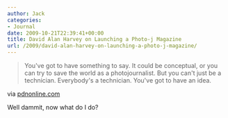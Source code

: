 ```yaml
---
author: Jack
categories:
- Journal
date: 2009-10-21T22:39:41+00:00
title: David Alan Harvey on Launching a Photo-j Magazine
url: /2009/david-alan-harvey-on-launching-a-photo-j-magazine/
---
```


> You've got to have something to say. It could be conceptual, or you can try to save the world as a photojournalist. But you can't just be a technician. Everybody's a technician. You've got to have an idea.

via [pdnonline.com][1]

Well dammit, now what do I do?

 [1]: http://www.pdnonline.com/pdn/content_display/esearch/e3i96d4521eedf15d13a2b7b2d022a9426f?pn=1